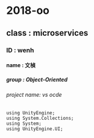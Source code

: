 # 2018-oo

## class : microservices

### ID : wenh       

#### name : 文楨

##### group : Object-Oriented

###### project name: vs ocde

```csharp=
using UnityEngine;
using System.Collections;
using System;
using UnityEngine.UI;
```


